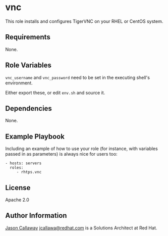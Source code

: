 vnc
=========

This role installs and configures TigerVNC on your RHEL or CentOS system.

Requirements
------------

None.

Role Variables
--------------

```vnc_username``` and ```vnc_password``` need to be set in the executing shell's environment.

Either export these, or edit ```env.sh``` and source it.

Dependencies
------------

None.

Example Playbook
----------------

Including an example of how to use your role (for instance, with variables passed in as parameters) is always nice for users too:

    - hosts: servers
      roles:
         - rhtps.vnc

License
-------

Apache 2.0

Author Information
------------------

[Jason Callaway](https://github.com/jason-callaway) <jcallawa@redhat.com> is a Solutions Architect at Red Hat. 